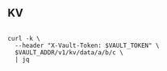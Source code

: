 ## KV

```shell

curl -k \
  --header "X-Vault-Token: $VAULT_TOKEN" \
  $VAULT_ADDR/v1/kv/data/a/b/c \
  | jq 

```